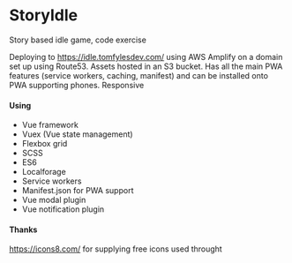 # StoryIdle
Story based idle game, code exercise


Deploying to https://idle.tomfylesdev.com/ using AWS Amplify on a domain set up using Route53.
Assets hosted in an S3 bucket.
Has all the main PWA features (service workers, caching, manifest) and can be installed onto PWA supporting phones.
Responsive

#### Using

- Vue framework
- Vuex (Vue state management)
- Flexbox grid
- SCSS
- ES6
- Localforage
- Service workers
- Manifest.json for PWA support
- Vue modal plugin
- Vue notification plugin

#### Thanks

https://icons8.com/ for supplying free icons used throught